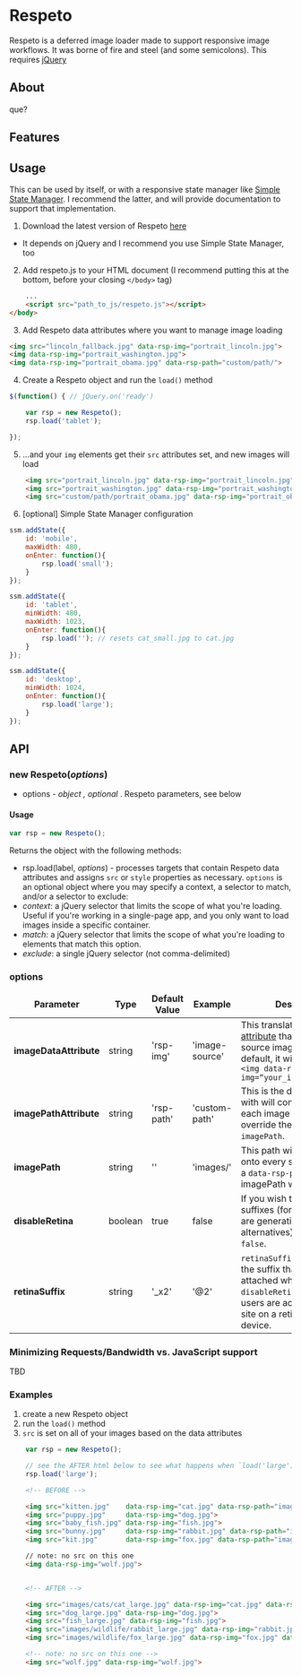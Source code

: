 # Respeto

Respeto is a deferred image loader made to support responsive image workflows. It was borne of fire and steel (and some semicolons). This requires [jQuery](http://jquery.org)

## About

que?

## Features

## Usage

This can be used by itself, or with a responsive state manager like [Simple State Manager](https://github.com/SimpleStateManager/SimpleStateManager). I recommend the latter, and will provide documentation to support that implementation.

1. Download the latest version of Respeto [here](NEED_DOWNLOAD_LINK)
 * It depends on jQuery and I recommend you use Simple State Manager, too

2. Add respeto.js to your HTML document (I recommend putting this at the bottom, before your closing `</body>` tag)

```html
	...
	<script src="path_to_js/respeto.js"></script>
</body>
```

3. Add Respeto data attributes where you want to manage image loading

```html
<img src="lincoln_fallback.jpg" data-rsp-img="portrait_lincoln.jpg">
<img data-rsp-img="portrait_washington.jpg">
<img data-rsp-img="portrait_obama.jpg" data-rsp-path="custom/path/">
```

4. Create a Respeto object and run the `load()` method

```javascript
$(function() { // jQuery.on('ready')

	var rsp = new Respeto();
	rsp.load('tablet');

});
```

5. ...and your `img` elements get their `src` attributes set, and new images will load

```html
	<img src="portrait_lincoln.jpg" data-rsp-img="portrait_lincoln.jpg">
	<img src="portrait_washington.jpg" data-rsp-img="portrait_washington.jpg">
	<img src="custom/path/portrait_obama.jpg" data-rsp-img="portrait_obama.jpg" data-rsp-path="custom/path/">
```

6. [optional] Simple State Manager configuration

```javascript
ssm.addState({
    id: 'mobile',
    maxWidth: 480,
    onEnter: function(){
        rsp.load('small');
    }
});

ssm.addState({
    id: 'tablet',
    minWidth: 480,
    maxWidth: 1023,
    onEnter: function(){
        rsp.load(''); // resets cat_small.jpg to cat.jpg
    }
});

ssm.addState({
    id: 'desktop',
    minWidth: 1024,
    onEnter: function(){
        rsp.load('large');
    }
});
```

## API

### new Respeto(_options_)

* options - _object , optional_ . Respeto parameters, see below

#### Usage

```javascript
var rsp = new Respeto();
```

Returns the object with the following methods:

* rsp.load(label, _options_) - processes targets that contain Respeto data attributes and assigns `src` or `style` properties as necessary. `options` is an optional object where you may specify a context, a selector to match, and/or a selector to exclude:
 * *context*: a jQuery selector that limits the scope of what you're loading. Useful if you're working in a single-page app, and you only want to load images inside a specific container.
 * *match*: a jQuery selector that limits the scope of what you're loading to elements that match this option.
 * *exclude*: a single jQuery selector (not comma-delimited)

### options

<table border="0" cellspacing="0">
    <thead>
    	<td align="center"><strong>Parameter</strong></td>
    	<td align="center"><strong>Type</strong></td>
    	<td align="center"><strong>Default Value</strong></td>
    	<td align="center"><strong>Example</strong></td>
    	<td align="center"><strong>Description</strong></td>
  	</thead>
  	<tr>
  		<td><strong>imageDataAttribute</strong></td>
  		<td>string</td>
  		<td>'rsp-img'</td>
  		<td>'image-source'</td>
  		<td>This translates into a <a href="https://developer.mozilla.org/en-US/docs/Web/Guide/HTML/Using_data_attributes">data attribute</a> that contains a source image. Using the default, it will look like this: <code>&lt;img data-rsp-img=&ldquo;your_image_here.jpg&rdquo;&gt;</code></td>
  	</tr>
  	<tr>
  		<td><strong>imagePathAttribute</strong></td>
  		<td>string</td>
  		<td>'rsp-path'</td>
  		<td>'custom-path'</td>
  		<td>This is the data attribute with will contain paths for each image that wishes to override the global <code>imagePath</code>.</td>
  	</tr>
  	<tr>
  		<td><strong>imagePath</strong></td>
  		<td>string</td>
  		<td>''</td>
  		<td>'images/'</td>
  		<td>This path will be prefixed onto every source image. If a <code>data-rsp-path</code> is present, imagePath will be ignored.</td>
  	</tr>
  	<tr>
  		<td><strong>disableRetina</strong></td>
  		<td>boolean</td>
  		<td>true</td>
  		<td>false</td>
  		<td>If you wish to enable retina suffixes (for instance, if you are generating retina alternatives), set this to <code>false</code>.</td>
  	</tr>
  	<tr>
  		<td><strong>retinaSuffix</strong></td>
  		<td>string</td>
  		<td>'_x2'</td>
  		<td>'@2'</td>
  		<td><code>retinaSuffix</code> determines the suffix that will be attached when <code>disableRetina</code> is false, and users are accessing your site on a retina-friendly device.</td>
  	</tr>
</table>

### Minimizing Requests/Bandwidth vs. JavaScript support

TBD

### Examples

1. create a new Respeto object
2. run the `load()` method
3. `src` is set on all of your images based on the data attributes

```javascript
	var rsp = new Respeto();

	// see the AFTER html below to see what happens when `load('large')` runs
	rsp.load('large');
```

```html
	<!-- BEFORE -->

	<img src="kitten.jpg" 	 data-rsp-img="cat.jpg" data-rsp-path="images/cats/">
	<img src="puppy.jpg" 	 data-rsp-img="dog.jpg">
	<img src="baby_fish.jpg" data-rsp-img="fish.jpg">
	<img src="bunny.jpg" 	 data-rsp-img="rabbit.jpg" data-rsp-path="images/wildlife/">
	<img src="kit.jpg" 		 data-rsp-img="fox.jpg" data-rsp-path="images/wildlife/">

	// note: no src on this one
	<img data-rsp-img="wolf.jpg">


	<!-- AFTER -->

	<img src="images/cats/cat_large.jpg" data-rsp-img="cat.jpg" data-rsp-path="images/cats/">
	<img src="dog_large.jpg" data-rsp-img="dog.jpg">
	<img src="fish_large.jpg" data-rsp-img="fish.jpg">
	<img src="images/wildlife/rabbit_large.jpg" data-rsp-img="rabbit.jpg" data-rsp-path="images/wildlife/">
	<img src="images/wildlife/fox_large.jpg" data-rsp-img="fox.jpg" data-rsp-path="images/wildlife/">

	<!-- note: no src on this one -->
	<img src="wolf.jpg" data-rsp-img="wolf.jpg">
```